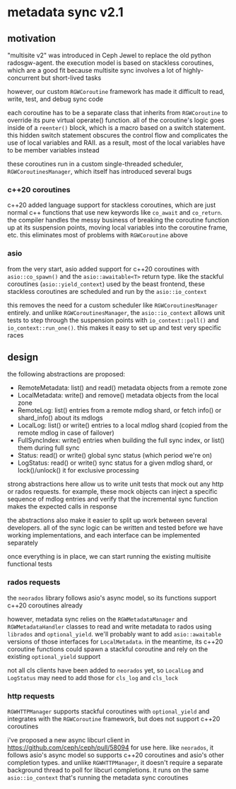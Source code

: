 # metadata sync v2.1

## motivation

"multisite v2" was introduced in Ceph Jewel to replace the old python radosgw-agent. the execution model is based on stackless coroutines, which are a good fit because multisite sync involves a lot of highly-concurrent but short-lived tasks

however, our custom `RGWCoroutine` framework has made it difficult to read, write, test, and debug sync code

each coroutine has to be a separate class that inherits from `RGWCoroutine` to override its pure virtual operate() function. all of the coroutine's logic goes inside of a `reenter()` block, which is a macro based on a switch statement. this hidden switch statement obscures the control flow and complicates the use of local variables and RAII. as a result, most of the local variables have to be member variables instead

these coroutines run in a custom single-threaded scheduler, `RGWCoroutinesManager`, which itself has introduced several bugs

### c++20 coroutines

c++20 added language support for stackless coroutines, which are just normal c++ functions that use new keywords like `co_await` and `co_return`. the compiler handles the messy business of breaking the coroutine function up at its suspension points, moving local variables into the coroutine frame, etc. this eliminates most of problems with `RGWCoroutine` above

### asio

from the very start, asio added support for c++20 coroutines with `asio::co_spawn()` and the `asio::awaitable<T>` return type. like the stackful coroutines (`asio::yield_context`) used by the beast frontend, these stackless coroutines are scheduled and run by the `asio::io_context`

this removes the need for a custom scheduler like `RGWCoroutinesManager` entirely. and unlike `RGWCoroutinesManager`, the `asio::io_context` allows unit tests to step through the suspension points with `io_context::poll()` and `io_context::run_one()`. this makes it easy to set up and test very specific races

## design

the following abstractions are proposed:

* RemoteMetadata: list() and read() metadata objects from a remote zone
* LocalMetadata: write() and remove() metadata objects from the local zone
* RemoteLog: list() entries from a remote mdlog shard, or fetch info() or shard_info() about its mdlogs
* LocalLog: list() or write() entries to a local mdlog shard (copied from the remote mdlog in case of failover)
* FullSyncIndex: write() entries when building the full sync index, or list() them during full sync
* Status: read() or write() global sync status (which period we're on)
* LogStatus: read() or write() sync status for a given mdlog shard, or lock()/unlock() it for exclusive processing

strong abstractions here allow us to write unit tests that mock out any http or rados requests. for example, these mock objects can inject a specific sequence of mdlog entries and verify that the incremental sync function makes the expected calls in response

the abstractions also make it easier to split up work between several developers. all of the sync logic can be written and tested before we have working implementations, and each interface can be implemented separately

once everything is in place, we can start running the existing multisite functional tests

### rados requests

the `neorados` library follows asio's async model, so its functions support c++20 coroutines already

however, metadata sync relies on the `RGWMetadataManager` and `RGWMetadataHandler` classes to read and write metadata to rados using `librados` and `optional_yield`. we'll probably want to add `asio::awaitable` versions of those interfaces for `LocalMetadata`. in the meantime, its c++20 coroutine functions could spawn a stackful coroutine and rely on the existing `optional_yield` support

not all cls clients have been added to `neorados` yet, so `LocalLog` and `LogStatus` may need to add those for `cls_log` and `cls_lock`

### http requests

`RGWHTTPManager` supports stackful coroutines with `optional_yield` and integrates with the `RGWCoroutine` framework, but does not support c++20 coroutines

i've proposed a new async libcurl client in https://github.com/ceph/ceph/pull/58094 for use here. like `neorados`, it follows asio's async model so supports c++20 coroutines and asio's other completion types. and unlike `RGWHTTPManager`, it doesn't require a separate background thread to poll for libcurl completions. it runs on the same `asio::io_context` that's running the metadata sync coroutines
